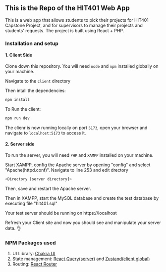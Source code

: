 ## This is the Repo of the HIT401 Web App
This is a web app that allows students to pick their projects for HIT401 Capstone Project, and for supervisors to manage their projects and students' requests. The project is built using React + PHP.
### Installation and setup
#### 1. Client Side
Clone down this repository. You will need `node` and `npm` installed globally on your machine.

Navigate to the `client` directory

Then intall the dependencies:
```bash
npm install
```
To Run the client:
```bash
npm run dev
```
The clienr is now running locally on port `5173`, open your browser and navigate to `localhost:5173` to access it.

#### 2. Server side
To run the server, you will need `PHP` and `XAMPP` installed on your machine. 

Start XAMPP, config the Apache server by opening "config" and select "Apache(httpd.conf)". Navigate to line 253 and edit drectory 
```bash
<Directory [server directory]>
```
Then, save and restart the Apache server.

Then in XAMPP, start the MySQL database and create the test database by executing file "hit401.sql"

Your test server should be running on https://localhost

Refresh your Client site and now you should see and manipulate your server data. 👌 


### NPM Packages used
1. UI Library: [Chakra UI](https://chakra-ui.com/)
2. State management: [React Query(server)](https://tanstack.com/query/v4/?from=reactQueryV3&original=https://react-query-v3.tanstack.com/) and [Zustand(client global)](https://github.com/pmndrs/zustand)
3. Routing: [React Router](https://reactrouter.com/en/main)


